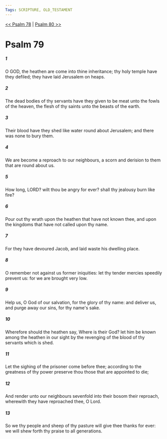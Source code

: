 ```yaml
---
Tags: SCRIPTURE, OLD_TESTAMENT
---
```


[<< Psalm 78](OLD_TESTAMENT/19_Psalms/Psalm_78.md) | [Psalm 80 >>](OLD_TESTAMENT/19_Psalms/Psalm_80.md)

# Psalm 79

##### 1
 O GOD, the heathen are come into thine inheritance; thy holy temple have they defiled; they have laid Jerusalem on heaps.
##### 2
 The dead bodies of thy servants have they given to be meat unto the fowls of the heaven, the flesh of thy saints unto the beasts of the earth.
##### 3
 Their blood have they shed like water round about Jerusalem; and there was none to bury them.
##### 4
 We are become a reproach to our neighbours, a scorn and derision to them that are round about us.
##### 5
 How long, LORD?  wilt thou be angry for ever?  shall thy jealousy burn like fire?
##### 6
 Pour out thy wrath upon the heathen that have not known thee, and upon the kingdoms that have not called upon thy name.
##### 7
 For they have devoured Jacob, and laid waste his dwelling place.
##### 8
 O remember not against us former iniquities: let thy tender mercies speedily prevent us: for we are brought very low.
##### 9
 Help us, O God of our salvation, for the glory of thy name: and deliver us, and purge away our sins, for thy name's sake.
##### 10
 Wherefore should the heathen say, Where is their God?  let him be known among the heathen in our sight by the revenging of the blood of thy servants which is shed.
##### 11
 Let the sighing of the prisoner come before thee; according to the greatness of thy power preserve thou those that are appointed to die;
##### 12
 And render unto our neighbours sevenfold into their bosom their reproach, wherewith they have reproached thee, O Lord.
##### 13
 So we thy people and sheep of thy pasture will give thee thanks for ever: we will shew forth thy praise to all generations.
